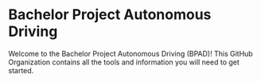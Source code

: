 # Bachelor Project Autonomous Driving

Welcome to the Bachelor Project Autonomous Driving (BPAD)! This GitHub Organization contains all the tools and information you will need to get started.
